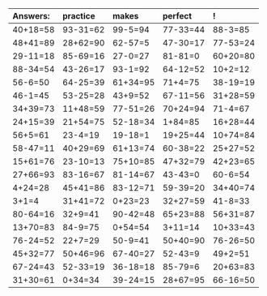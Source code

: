 | Answers: | practice | makes | perfect | ! |
| :--- | :--- | :--- | :--- | :--- |
| 40+18=58 | 93-31=62 | 99-5=94 | 77-33=44 | 88-3=85 | 
| 48+41=89 | 28+62=90 | 62-57=5 | 47-30=17 | 77-53=24 | 
| 29-11=18 | 85-69=16 | 27-0=27 | 81-81=0 | 60+20=80 | 
| 88-34=54 | 43-26=17 | 93-1=92 | 64-12=52 | 10+2=12 | 
| 56-6=50 | 64-25=39 | 61+34=95 | 71+4=75 | 38-19=19 | 
| 46-1=45 | 53-25=28 | 43+9=52 | 67-11=56 | 31+28=59 | 
| 34+39=73 | 11+48=59 | 77-51=26 | 70+24=94 | 71-4=67 | 
| 24+15=39 | 21+54=75 | 52-18=34 | 1+84=85 | 16+28=44 | 
| 56+5=61 | 23-4=19 | 19-18=1 | 19+25=44 | 10+74=84 | 
| 58-47=11 | 40+29=69 | 61+13=74 | 60-38=22 | 25+27=52 | 
| 15+61=76 | 23-10=13 | 75+10=85 | 47+32=79 | 42+23=65 | 
| 27+66=93 | 83-16=67 | 81-14=67 | 43-43=0 | 60-6=54 | 
| 4+24=28 | 45+41=86 | 83-12=71 | 59-39=20 | 34+40=74 | 
| 3+1=4 | 31+41=72 | 0+23=23 | 32+27=59 | 41-8=33 | 
| 80-64=16 | 32+9=41 | 90-42=48 | 65+23=88 | 56+31=87 | 
| 13+70=83 | 84-9=75 | 0+54=54 | 3+11=14 | 10+33=43 | 
| 76-24=52 | 22+7=29 | 50-9=41 | 50+40=90 | 76-26=50 | 
| 45+32=77 | 50+46=96 | 67-40=27 | 52-43=9 | 49+2=51 | 
| 67-24=43 | 52-33=19 | 36-18=18 | 85-79=6 | 20+63=83 | 
| 31+30=61 | 0+34=34 | 39-24=15 | 28+67=95 | 66-16=50 | 
